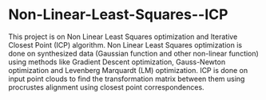 # Non-Linear-Least-Squares--ICP
This project is on Non Linear Least Squares optimization and Iterative Closest Point (ICP) algorithm. Non Linear Least Squares optimization is done on synthesized data (Gaussian function and other non-linear function) using methods like Gradient Descent optimization, Gauss-Newton optimization and Levenberg Marquardt (LM) optimization. ICP is done on input point clouds to find the transformation matrix between them using procrustes alignment using closest point correspondences.
